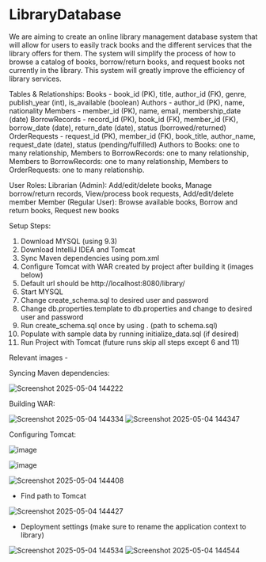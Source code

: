 # LibraryDatabase
We are aiming to create an online library management database system that will allow for users to easily track books and the different services that the library offers for them. The system will simplify the process of how to browse a catalog of books, borrow/return books, and request books not currently in the library. This system will greatly improve the efficiency of library services.

Tables & Relationships:
Books - book_id (PK), title, author_id (FK), genre, publish_year (int), is_available (boolean)
Authors - author_id (PK), name, nationality
Members - member_id (PK), name, email, membership_date (date)
BorrowRecords - record_id (PK), book_id (FK), member_id (FK), borrow_date (date), return_date (date), status (borrowed/returned)
OrderRequests - request_id (PK), member_id (FK), book_title, author_name, request_date (date), status (pending/fulfilled)
Authors to Books: one to many relationship, Members to BorrowRecords: one to many relationship, Members to BorrowRecords: one to many relationship, Members to OrderRequests: one to many relationship.

User Roles:
Librarian (Admin): Add/edit/delete books, Manage borrow/return records, View/process book requests, Add/edit/delete member
Member (Regular User): Browse available books, Borrow and return books, Request new books

Setup Steps:

1. Download MYSQL (using 9.3)
2. Download IntelliJ IDEA and Tomcat
3. Sync Maven dependencies using pom.xml
4. Configure Tomcat with WAR created by project after building it (images below)
5. Default url should be http://localhost:8080/library/
6. Start MYSQL
7. Change create_schema.sql to desired user and password
8. Change db.properties.template to db.properties and change to desired user and password
9. Run create_schema.sql once by using \. (path to schema.sql)
10. Populate with sample data by running initialize_data.sql (if desired)
11. Run Project with Tomcat (future runs skip all steps except 6 and 11)

Relevant images -

Syncing Maven dependencies:

![Screenshot 2025-05-04 144222](https://github.com/user-attachments/assets/04226f17-8f04-4fdd-8a32-ca9ee03e23f4)


Building WAR:

![Screenshot 2025-05-04 144334](https://github.com/user-attachments/assets/5ee22428-dceb-4585-b34d-fa74f016e1fd)
![Screenshot 2025-05-04 144347](https://github.com/user-attachments/assets/2192df24-716f-4d33-bb10-8c63caa8f5cb)


Configuring Tomcat:

![image](https://github.com/user-attachments/assets/163a37cd-1055-466d-97b3-a215382877e7)

![image](https://github.com/user-attachments/assets/580d0dfb-7716-4ac2-9927-150cec633235)

![Screenshot 2025-05-04 144408](https://github.com/user-attachments/assets/6ae8a503-8d89-48e7-b013-3a6804c4d7d4)

- Find path to Tomcat

![Screenshot 2025-05-04 144427](https://github.com/user-attachments/assets/ecfb8b29-7864-419e-bf64-22de1b4096cc)

- Deployment settings (make sure to rename the application context to library)
  
![Screenshot 2025-05-04 144534](https://github.com/user-attachments/assets/2fc3125d-ed4e-471a-98b7-a571f9f0b1c2)
![Screenshot 2025-05-04 144544](https://github.com/user-attachments/assets/97ce3c7a-37bd-4c0d-98d9-6318657544b0)

